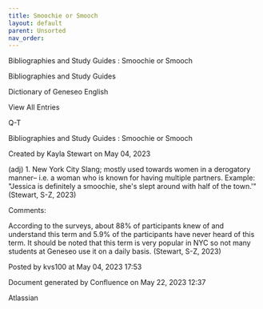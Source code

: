 ```yaml
---
title: Smoochie or Smooch
layout: default
parent: Unsorted
nav_order:
---
```


Bibliographies and Study Guides : Smoochie or Smooch

Bibliographies and Study Guides

Dictionary of Geneseo English

View All Entries

Q-T

Bibliographies and Study Guides : Smoochie or Smooch

Created by  Kayla Stewart on May 04, 2023

(adj) 1. New York City Slang; mostly used towards women in a derogatory manner– i.e. a woman who is known for having multiple partners. Example: &quot;Jessica is definitely a smoochie, she's slept around with half of the town.'&quot; (Stewart, S-Z, 2023) 

Comments:

According to the surveys, about 88% of participants knew of and understand this term and 5.9% of the participants have never heard of this term. It should be noted that this term is very popular in NYC so not many students at Geneseo use it on a daily basis. (Stewart, S-Z, 2023) 

Posted by kvs100 at May 04, 2023 17:53

Document generated by Confluence on May 22, 2023 12:37

Atlassian

